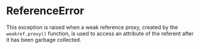 # ReferenceError
This exception is raised when a weak reference proxy, created by the `weakref.proxy()` function, is used to access an attribute of the referent after it has been garbage collected.